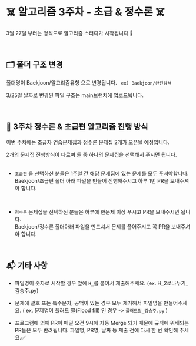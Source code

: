 # ☠️ 알고리즘 3주차 - 초급 & 정수론 ☠️

3월 27일 부터는 정식으로 알고리즘 스터디가 시작됩니다 👋

<br>

## 🗂 폴더 구조 변경 

폴더명이 Baekjoon/알고리즘유형 으로 변경됩니다. 
` ex) Baekjoon/완전탐색` <br>

3/25일 날짜로 변경된 파일 구조는 main브랜치에 업로드됩니다.

<br>

## 🔖 3주차 정수론 & 초급편 알고리즘 진행 방식

이번 주차에는 초급자 연습문제집과 정수론 문제집 2개가 오픈될 예정입니다.

2개의 문제집 진행방식이 다르며 둘 중 하나의 문제집을 선택해서 푸시면 됩니다. <br></br>

- `초급편` 을 선택하신 분들은 1주일 간 해당 문제집에 있는 문제를 모두 푸셔야합니다. <br>
Baekjoon/초급편 폴더 아래 파일을 만들어 진행해주시고 하루 1번 PR을 보내주셔야 합니다. <br>

<br>

- `정수론` 문제집을 선택하신 분들은 하루에 한문제 이상 푸시고 PR을 보내주시면 됩니다.<br>
Baekjoon/정수론 폴더아래 파일을 만드셔서 문제를 풀어주시고 꼭 PR을 보내주셔야 합니다. <br>


<br>


## 📬 기타 사항
- 파일명이 숫자로 시작할 경우 앞에 `H_`를 붙여서 제출해주세요. (ex. H_2로나누기_김승주.py)<br>

- 문제에 괄호 또는 특수문자, 공백이 있는 경우 모두 제거해서 파일명을 만들어주세요. ( ex. 문제명이 플러드 필(Flood fill) 인 경우 -> `플러드필_김승주.py`  ) <br>

- 프로그램에 의해 PR이 매일 오전 9시에 자동 Merge 되기 때문에 규칙에 위배되는 PR들은 모두 반려됩니다. 파일명, PR명, 날짜 등 제출 전에 다시 한 번 확인해 주세요.✅
